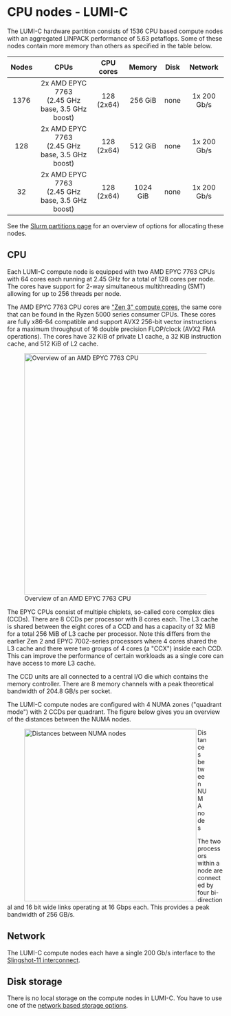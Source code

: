 # CPU nodes - LUMI-C

[storage]: ../../runjobs/lumi_env/storing-data.md
[interconnect]: ../../hardware/interconnect.md
[slurm-partitions]: ../../runjobs/scheduled-jobs/partitions.md
[zen3-wiki]: https://en.wikipedia.org/wiki/Zen_3

The LUMI-C hardware partition consists of 1536 CPU based compute nodes with an
aggregated LINPACK performance of 5.63 petaflops. Some of these nodes contain
more memory than others as specified in the table below.

| Nodes | CPUs                                               | CPU cores     | Memory   | Disk | Network     |
| :---: | :------------------------------------------------: | :-----------: | :------: | :--: | :---------: |
| 1376  | 2x AMD EPYC 7763<br>(2.45 GHz base, 3.5 GHz boost) | 128<br>(2x64) | 256 GiB  | none | 1x 200 Gb/s |
| 128   | 2x AMD EPYC 7763<br>(2.45 GHz base, 3.5 GHz boost) | 128<br>(2x64) | 512 GiB  | none | 1x 200 Gb/s |
| 32    | 2x AMD EPYC 7763<br>(2.45 GHz base, 3.5 GHz boost) | 128<br>(2x64) | 1024 GiB | none | 1x 200 Gb/s |

See the [Slurm partitions page][slurm-partitions] for an overview of options
for allocating these nodes.

## CPU

Each LUMI-C compute node is equipped with two AMD EPYC 7763 CPUs with 64 cores
each running at 2.45 GHz for a total of 128 cores per node. The cores have
support for 2-way simultaneous multithreading (SMT) allowing for up to 256
threads per node.

The AMD EPYC 7763 CPU cores are ["Zen 3" compute cores][zen3-wiki], the same
core that can be found in the Ryzen 5000 series consumer CPUs. These cores are
fully x86-64 compatible and support AVX2 256-bit vector instructions for a
maximum throughput of 16 double precision FLOP/clock (AVX2 FMA operations). The
cores have 32 KiB of private L1 cache, a 32 KiB instruction cache, and 512 KiB
of L2 cache.

<figure>
  <img 
    src="../../../assets/images/milan-overview.svg" 
    width="560"
    alt="Overview of an AMD EPYC 7763 CPU"
  >
  <figcaption>Overview of an AMD EPYC 7763 CPU</figcaption>
</figure>

The EPYC CPUs consist of multiple chiplets, so-called core complex dies (CCDs).
There are 8 CCDs per processor with 8 cores each. The L3 cache is shared
between the eight cores of a CCD and has a capacity of 32 MiB for a total 256
MiB of L3 cache per processor. Note this differs from the earlier Zen 2 and
EPYC 7002-series processors where 4 cores shared the L3 cache and there were
two groups of 4 cores (a "CCX") inside each CCD. This can improve the
performance of certain workloads as a single core can have access to more L3
cache.

The CCD units are all connected to a central I/O die which contains the memory
controller. There are 8 memory channels with a peak theoretical bandwidth of
204.8 GB/s per socket.

The LUMI-C compute nodes are configured with 4 NUMA zones ("quadrant mode")
with 2 CCDs per quadrant. The figure below gives you an overview of the
distances between the NUMA nodes.

<figure>
  <img 
    align="left" 
    src="../../../assets/images/numa-lumic.svg" 
    width="400"
    alt="Distances between NUMA nodes"
  >
  <figcaption>Distances between NUMA nodes</figcaption>
</figure>

The two processors within a node are connected by four bi-directional and 16
bit wide links operating at 16 Gbps each. This provides a peak bandwidth of 256
GB/s.

[1]: https://en.wikipedia.org/wiki/Zen_3

## Network

The LUMI-C compute nodes each have a single 200 Gb/s interface to the [Slingshot-11
interconnect][interconnect].

## Disk storage

There is no local storage on the compute nodes in LUMI-C. You have to use one of
the [network based storage options][storage].

